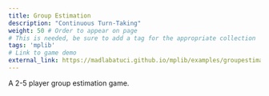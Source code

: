 ```yaml
---
title: Group Estimation
description: "Continuous Turn-Taking"
weight: 50 # Order to appear on page
# This is needed, be sure to add a tag for the appropriate collection
tags: 'mplib'
# Link to game demo
external_link: https://madlabatuci.github.io/mplib/examples/groupestimation/groupestimation.html
---
```


<!-- Description of game here -->
A 2-5 player group estimation game.